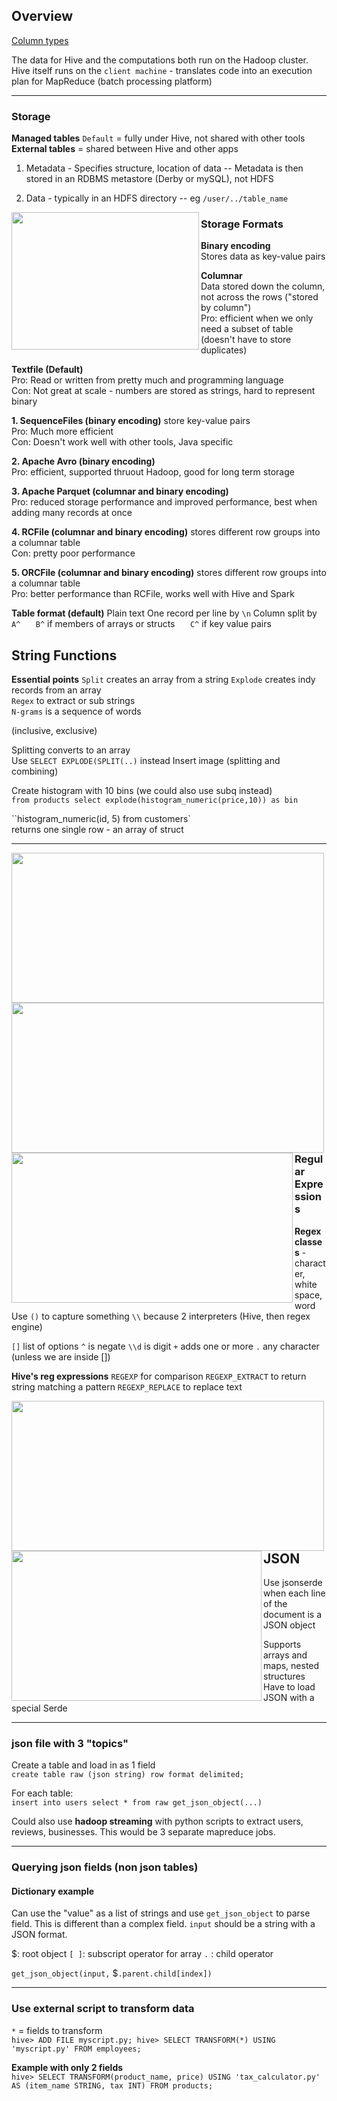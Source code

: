 ## Overview

[Column types](https://imgur.com/a/rqbj1NG)

The data for Hive and the computations both run on the Hadoop cluster. 
Hive itself runs on the `client machine` - translates code into an execution plan for MapReduce (batch processing platform)

---


### Storage

**Managed tables** `Default` = fully under Hive, not shared with other tools 
**External tables** = shared between Hive and other apps

1. Metadata - Specifies structure, location of data 
-- Metadata is then stored in an RDBMS metastore (Derby or mySQL), not HDFS  

2. Data - typically in an HDFS directory 
-- eg `/user/../table_name`

<img src=https://i.imgur.com/ikZOUVJ.png width="300" height="220" align="left">

### Storage Formats

**Binary encoding**  
Stores data as key-value pairs

**Columnar**   
Data stored down the column, not across the rows ("stored by column")  
Pro: efficient when we only need a subset of table (doesn't have to store duplicates)

**Textfile (Default)**  
Pro: Read or written from pretty much and programming language  
Con: Not great at scale - numbers are stored as strings, hard to represent binary

**1. SequenceFiles (binary encoding)** store key-value pairs  
Pro: Much more efficient  
Con: Doesn't work well with other tools, Java specific

**2. Apache Avro (binary encoding)**  
Pro: efficient, supported thruout Hadoop, good for long term storage  

**3. Apache Parquet (columnar and binary encoding)**  
Pro: reduced storage performance and improved performance, best when adding many records at once

**4. RCFile (columnar and binary encoding)** stores different row groups into a columnar table  
Con: pretty poor performance

**5. ORCFile (columnar and binary encoding)** stores different row groups into a columnar table  
Pro: better performance than RCFile, works well with Hive and Spark

**Table format (default)** 
Plain text 
One record per line by `\n` 
Column split by `A^` 
$\quad$ `B^` if members of arrays or structs 
$\quad$ `C^` if key value pairs



## String Functions

**Essential points** 
`Split` creates an array from a string
`Explode` creates indy records from an array  
`Regex` to extract or sub strings  
`N-grams` is a sequence of words

(inclusive, exclusive)

Splitting converts to an array  
Use `SELECT EXPLODE(SPLIT(..)` instead
Insert image (splitting and combining) 

Create histogram with 10 bins (we could also use subq instead)  
`from products
select explode(histogram_numeric(price,10)) as bin`


``histogram_numeric(id, 5) from customers`  
returns one single row - an array of struct

---

<img src=https://i.imgur.com/0uRU4rR.png width="500" height="240" align="left">

<img src=https://i.imgur.com/n7gQtlS.png width="500" height="240" align="left">

<img src=https://i.imgur.com/Ptd8sxp.png width="450" height="240" align="left">



### Regular Expressions

**Regex classes** - character, white space, word 
Use `()` to capture something 
`\\` because 2 interpreters (Hive, then regex engine)

`[]` list of options 
`^` is negate 
`\\d` is digit 
`+` adds one or more 
`.` any character (unless we are inside [])

**Hive's reg expressions** 
`REGEXP` for comparison 
`REGEXP_EXTRACT` to return string matching a pattern
`REGEXP_REPLACE` to replace text 

<img src=https://i.imgur.com/D31V71F.png width="500" height="240" align="left">

<img src=https://i.imgur.com/7YZz4nh.png width="400" height="240" align="left">



## JSON

Use jsonserde when each line of the document is a JSON object 

Supports arrays and maps, nested structures  
Have to load JSON with a special Serde

---

### json file with 3 "topics"

Create a table and load in as 1 field  
`create table raw
(json string)
row format delimited;`

For each table:  
`insert into users
select * from raw
get_json_object(...)` 

Could also use **hadoop streaming** with python scripts to extract users, reviews, businesses.
This would be 3 separate mapreduce jobs.

---

### Querying json fields (non json tables)

#### Dictionary example 

Can use the "value" as a list of strings and use `get_json_object` to parse field. 
This is different than a complex field. 
`input` should be a string with a JSON format. 


$: root object 
`[ ]`: subscript operator for array 
`.` : child operator

`get_json_object(input,` $`.parent.child[index])`

---

### Use external script to transform data

`*` = fields to transform  
`hive> ADD FILE myscript.py;
hive> SELECT TRANSFORM(*) USING 'myscript.py' FROM employees;`

**Example with only 2 fields**  
`hive> SELECT TRANSFORM(product_name, price)
USING 'tax_calculator.py'
AS (item_name STRING, tax INT)
FROM products;`